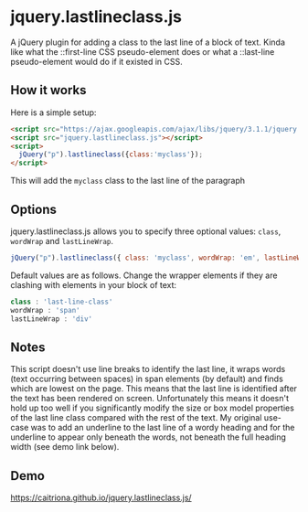 # jquery.lastlineclass.js
A jQuery plugin for adding a class to the last line of a block of text. Kinda like what the ::first-line CSS pseudo-element does or what a ::last-line pseudo-element would do if it existed in CSS.

## How it works
Here is a simple setup:

```html
<script src="https://ajax.googleapis.com/ajax/libs/jquery/3.1.1/jquery.min.js"></script>
<script src="jquery.lastlineclass.js"></script>
<script>
  jQuery("p").lastlineclass({class:'myclass'});
</script>
```

This will add the `myclass` class to the last line of the paragraph

## Options
jquery.lastlineclass.js allows you to specify three optional values: `class`, `wordWrap` and `lastLineWrap`.

```javascript
jQuery("p").lastlineclass({ class: 'myclass', wordWrap: 'em', lastLineWrap: 'section' })
```

Default values are as follows. Change the wrapper elements if they are clashing with elements in your block of text:
```javascript
class : 'last-line-class'
wordWrap : 'span'
lastLineWrap : 'div'
```

## Notes

This script doesn't use line breaks to identify the last line, it wraps words (text occurring between spaces) in span elements (by default) and finds which are lowest on the page. This means that the last line is identified after the text has been rendered on screen. Unfortunately this means it doesn't hold up too well if you significantly modify the size or box model properties of the last line class compared with the rest of the text. My original use-case was to add an underline to the last line of a wordy heading and for the underline to appear only beneath the words, not beneath the full heading width (see demo link below).


## Demo

https://caitriona.github.io/jquery.lastlineclass.js/

